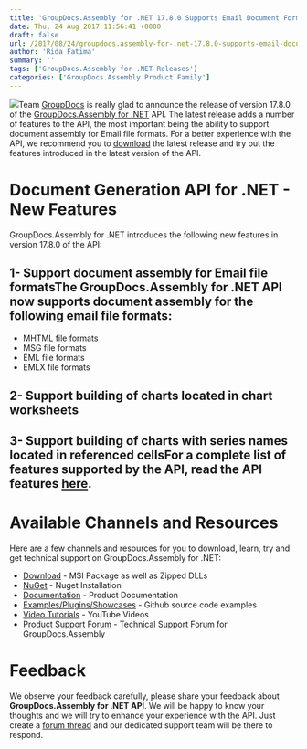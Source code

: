```yaml
---
title: 'GroupDocs.Assembly for .NET 17.8.0 Supports Email Document Format'
date: Thu, 24 Aug 2017 11:56:41 +0000
draft: false
url: /2017/08/24/groupdocs.assembly-for-.net-17.8.0-supports-email-document-format/
author: 'Rida Fatima'
summary: ''
tags: ['GroupDocs.Assembly for .NET Releases']
categories: ['GroupDocs.Assembly Product Family']
---
```


![](http://blog.groupdocs.com/wp-content/uploads/sites/4/2017/04/groupdocs-assembly-net.png)Team [GroupDocs](https://www.groupdocs.com/) is really glad to announce the release of version 17.8.0 of the [GroupDocs.Assembly for .NET](https://www.groupdocs.com/products/assembly/net) API. The latest release adds a number of features to the API, the most important being the ability to support document assembly for Email file formats. For a better experience with the API, we recommend you to [download](https://downloads.groupdocs.com/assembly/net) the latest release and try out the features introduced in the latest version of the API.

# Document Generation API for .NET - New Features

GroupDocs.Assembly for .NET introduces the following new features in version 17.8.0 of the API:

## 1- Support document assembly for Email file formatsThe GroupDocs.Assembly for .NET API now supports document assembly for the following email file formats:

*   MHTML file formats
*   MSG file formats
*   EML file formats
*   EMLX file formats

## 2- Support building of charts located in chart worksheets

## 3- Support building of charts with series names located in referenced cellsFor a complete list of features supported by the API, read the API features [here](https://docs.groupdocs.com/assembly/net).

# Available Channels and Resources

Here are a few channels and resources for you to download, learn, try and get technical support on GroupDocs.Assembly for .NET:

*   [Download](https://downloads.groupdocs.com/assembly/net "GroupDocs.Assembly for .NET Downloads") - MSI Package as well as Zipped DLLs
*   [NuGet](https://www.nuget.org/packages/GroupDocs.Assembly/17.8.0 "Document Generation for .NET NuGet") - Nuget Installation
*   [Documentation](https://docs.groupdocs.com/display/assemblynet/Getting+Started "GroupDocs.Assembly for .NET Documentation") - Product Documentation
*   [Examples/Plugins/Showcases](https://github.com/groupdocsassembly/GroupDocs_Assembly_NET "Document Generation for .NET examples and showcases") - Github source code examples
*   [Video Tutorials](https://www.youtube.com/channel/UCfKGAWJDtyZ1s1sD9VCGWFw/playlists?sort=dd&view=1&shelf_id=0 ".NET document generation API video tutorials") - YouTube Videos
*   [Product Support Forum ](http://groupdocs.com/Community/forums/groupdocs.assembly-product-family/8/showforum.aspx "GroupDocs.Assembly for .NET Support forum")\- Technical Support Forum for GroupDocs.Assembly

# Feedback

We observe your feedback carefully, please share your feedback about **GroupDocs.Assembly for .NET API**. We will be happy to know your thoughts and we will try to enhance your experience with the API. Just create a [forum thread](http://groupdocs.com/Community/forums/groupdocs.assembly-product-family/8/showforum.aspx "Technical Support Forum") and our dedicated support team will be there to respond.





